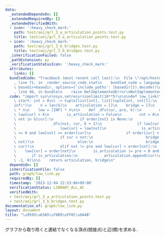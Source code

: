 ```yaml
---
data:
  _extendedDependsOn: []
  _extendedRequiredBy: []
  _extendedVerifiedWith:
  - icon: ':heavy_check_mark:'
    path: test/aoj/grl_3_a_articulation_points.test.py
    title: test/aoj/grl_3_a_articulation_points.test.py
  - icon: ':heavy_check_mark:'
    path: test/aoj/grl_3_b_bridges.test.py
    title: test/aoj/grl_3_b_bridges.test.py
  _isVerificationFailed: false
  _pathExtension: py
  _verificationStatusIcon: ':heavy_check_mark:'
  attributes:
    links: []
  bundledCode: "Traceback (most recent call last):\n  File \"/opt/hostedtoolcache/PyPy/3.10.13/x64/lib/pypy3.10/site-packages/onlinejudge_verify/documentation/build.py\"\
    , line 71, in _render_source_code_stat\n    bundled_code = language.bundle(stat.path,\
    \ basedir=basedir, options={'include_paths': [basedir]}).decode()\n  File \"/opt/hostedtoolcache/PyPy/3.10.13/x64/lib/pypy3.10/site-packages/onlinejudge_verify/languages/python.py\"\
    , line 96, in bundle\n    raise NotImplementedError\nNotImplementedError\n"
  code: "import sys\n\nsys.setrecursionlimit(10**5)\n\n\ndef low_link(\n    G: list[list[int]],\
    \ start: int = 0\n) -> tuple[list[int], list[tuple[int, int]]]:\n    INF = float(\"\
    inf\")\n    n = len(G)\n    articulation = []\n    bridge = []\n    order = [None]\
    \ * n\n    low = [INF] * n\n\n    def _dfs(cur, pre, k):\n        order[cur] =\
    \ low[cur] = k\n        is_articulation = False\n        cnt = 0\n        for\
    \ nxt in G[cur]:\n            if order[nxt] is None:\n                cnt += 1\n\
    \                _dfs(nxt, cur, k + 1)\n                if low[cur] > low[nxt]:\n\
    \                    low[cur] = low[nxt]\n                is_articulation |= pre\
    \ >= 0 and low[nxt] >= order[cur]\n                if order[cur] < low[nxt]:\n\
    \                    if cur < nxt:\n                        bridge.append((cur,\
    \ nxt))\n                    else:\n                        bridge.append((nxt,\
    \ cur))\n            elif nxt != pre and low[cur] > order[nxt]:\n            \
    \    low[cur] = order[nxt]\n        is_articulation |= pre < 0 and cnt > 1\n \
    \       if is_articulation:\n            articulation.append(cur)\n\n    _dfs(start,\
    \ -1, 0)\n\n    return articulation, bridge\n"
  dependsOn: []
  isVerificationFile: false
  path: graph/low_link.py
  requiredBy: []
  timestamp: '2023-12-04 22:53:06+09:00'
  verificationStatus: LIBRARY_ALL_AC
  verifiedWith:
  - test/aoj/grl_3_a_articulation_points.test.py
  - test/aoj/grl_3_b_bridges.test.py
documentation_of: graph/low_link.py
layout: document
title: "\u9593\u63A5\u70B9\uFF0C\u6A4B"
---
```


グラフから取り除くと連結でなくなる頂点(間接点)と辺(橋)を求める．